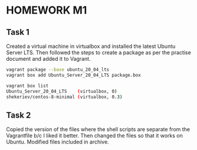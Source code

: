 # HOMEWORK M1

## Task 1

Created a virtual machine in virtualbox and installed the latest Ubuntu Server LTS. Then followed the steps to create a package as per the practise document and added it to Vagrant.

```bash
vagrant package --base ubuntu_20_04_lts
vagrant box add Ubuntu_Server_20_04_LTS package.box

vagrant box list
Ubuntu_Server_20_04_LTS    (virtualbox, 0)
shekeriev/centos-8-minimal (virtualbox, 0.3)

```

## Task 2

 Copied the version of the files where the shell scripts are separate from the Vagrantfile b/c I liked it better. Then changed the files so that it works on Ubuntu. Modified files included in archive.
